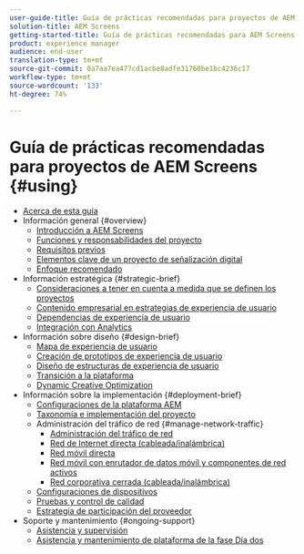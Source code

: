 ```yaml
---
user-guide-title: Guía de prácticas recomendadas para proyectos de AEM Screens
solution-title: AEM Screens
getting-started-title: Guía de prácticas recomendadas para AEM Screens
product: experience manager
audience: end-user
translation-type: tm+mt
source-git-commit: 0a7aa7ea477cd1acbe8adfe31760be1bc4236c17
workflow-type: tm+mt
source-wordcount: '133'
ht-degree: 74%

---
```



# Guía de prácticas recomendadas para proyectos de AEM Screens {#using}

+ [Acerca de esta guía](about-guide.md)
+ Información general {#overview}
   + [Introducción a AEM Screens](introduction.md)
   + [Funciones y responsabilidades del proyecto](roles-responsibilities.md)
   + [Requisitos previos](pre-requisites.md)
   + [Elementos clave de un proyecto de señalización digital](getting-started-digital-signage.md)
   + [Enfoque recomendado](recommended-approach.md)
+ Información estratégica {#strategic-brief}
   + [Consideraciones a tener en cuenta a medida que se definen los proyectos](pre-sales-considerations.md)
   + [Contenido empresarial en estrategias de experiencia de usuario](business-content-strategy.md)
   + [Dependencias de experiencia de usuario](ux-dependencies.md)
   + [Integración con Analytics](analytics.md)
+ Información sobre diseño {#design-brief}
   + [Mapa de experiencia de usuario](journey-map.md)
   + [Creación de prototipos de experiencia de usuario](prototypes.md)
   + [Diseño de estructuras de experiencia de usuario](wireframes.md)
   + [Transición a la plataforma](transition-platform.md)
   + [Dynamic Creative Optimization](dynamic-creative-optimizations.md)
+ Información sobre la implementación {#deployment-brief}
   + [Configuraciones de la plataforma AEM](aem-platform-configurations.md)
   + [Taxonomía e implementación del proyecto](project-taxonomy-implementation.md)
   + Administración del tráfico de red {#manage-network-traffic}
      + [Administración del tráfico de red](/help/using/managing-network-traffic.md)
      + [Red de Internet directa (cableada/inalámbrica)](/help/using/direct-internet-network.md)
      + [Red móvil directa](/help/using/mobile-network.md)
      + [Red móvil con enrutador de datos móvil y componentes de red activos](/help/using/mobile-network-router.md)
      + [Red corporativa cerrada (cableada/inalámbrica)](/help/using/enclosed-corporate-network.md)
   + [Configuraciones de dispositivos](device-configurations.md)
   + [Pruebas y control de calidad](testing-quality-assurance.md)
   + [Estrategia de participación del proveedor](vendor-engagement.md)
+ Soporte y mantenimiento {#ongoing-support}
   + [Asistencia y supervisión](support-monitoring.md)
   + [Asistencia y mantenimiento de plataforma de la fase Día dos](day-two-support-maintenance.md)
